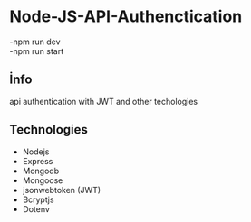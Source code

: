 # Node-JS-API-Authenctication
-npm run dev <br>
-npm run start
## İnfo
 api authentication with JWT and other techologies

## Technologies

* Nodejs
* Express
* Mongodb
* Mongoose
* jsonwebtoken (JWT)
* Bcryptjs
* Dotenv



